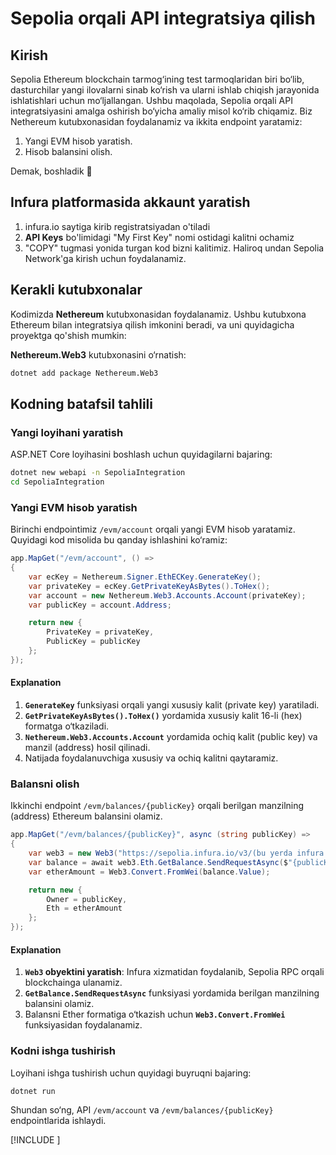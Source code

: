 # Sepolia orqali API integratsiya qilish

## Kirish

Sepolia Ethereum blockchain tarmog‘ining test tarmoqlaridan biri bo‘lib, dasturchilar yangi ilovalarni sinab ko‘rish va ularni ishlab chiqish jarayonida ishlatishlari uchun mo‘ljallangan. Ushbu maqolada, Sepolia orqali API integratsiyasini amalga oshirish bo‘yicha amaliy misol ko‘rib chiqamiz. Biz Nethereum kutubxonasidan foydalanamiz va ikkita endpoint yaratamiz:

1. Yangi EVM hisob yaratish.
2. Hisob balansini olish.

Demak, boshladik 🚀

## Infura platformasida akkaunt yaratish

1. infura.io saytiga kirib registratsiyadan o'tiladi
2. **API Keys** bo'limidagi "My First Key" nomi ostidagi kalitni ochamiz
3. "COPY" tugmasi yonida turgan kod bizni kalitimiz. Haliroq undan Sepolia Network'ga kirish uchun foydalanamiz.

## Kerakli kutubxonalar

Kodimizda **Nethereum** kutubxonasidan foydalanamiz. Ushbu kutubxona Ethereum bilan integratsiya qilish imkonini beradi, va uni quyidagicha proyektga qo'shish mumkin:

**Nethereum.Web3** kutubxonasini o‘rnatish:
```bash
dotnet add package Nethereum.Web3
```

## Kodning batafsil tahlili

### Yangi loyihani yaratish

ASP.NET Core loyihasini boshlash uchun quyidagilarni bajaring:
```bash
dotnet new webapi -n SepoliaIntegration
cd SepoliaIntegration
```

### Yangi EVM hisob yaratish

Birinchi endpointimiz `/evm/account` orqali yangi EVM hisob yaratamiz. Quyidagi kod misolida bu qanday ishlashini ko‘ramiz:

```csharp
app.MapGet("/evm/account", () =>
{
    var ecKey = Nethereum.Signer.EthECKey.GenerateKey();
    var privateKey = ecKey.GetPrivateKeyAsBytes().ToHex();
    var account = new Nethereum.Web3.Accounts.Account(privateKey);
    var publicKey = account.Address;

    return new {
        PrivateKey = privateKey,
        PublicKey = publicKey
    };
});
```

#### Explanation
1. **`GenerateKey`** funksiyasi orqali yangi xususiy kalit (private key) yaratiladi.
2. **`GetPrivateKeyAsBytes().ToHex()`** yordamida xususiy kalit 16-li (hex) formatga o‘tkaziladi.
3. **`Nethereum.Web3.Accounts.Account`** yordamida ochiq kalit (public key) va manzil (address) hosil qilinadi.
4. Natijada foydalanuvchiga xususiy va ochiq kalitni qaytaramiz.

### Balansni olish

Ikkinchi endpoint `/evm/balances/{publicKey}` orqali berilgan manzilning (address) Ethereum balansini olamiz.

```csharp
app.MapGet("/evm/balances/{publicKey}", async (string publicKey) =>
{
    var web3 = new Web3("https://sepolia.infura.io/v3/(bu yerda infura.io dan olgan kalitingizni joylashtirasiz)");
    var balance = await web3.Eth.GetBalance.SendRequestAsync($"{publicKey}");
    var etherAmount = Web3.Convert.FromWei(balance.Value);

    return new {
        Owner = publicKey,
        Eth = etherAmount
    };
});
```

#### Explanation
1. **`Web3` obyektini yaratish**: Infura xizmatidan foydalanib, Sepolia RPC orqali blockchainga ulanamiz.
2. **`GetBalance.SendRequestAsync`** funksiyasi yordamida berilgan manzilning balansini olamiz.
3. Balansni Ether formatiga o‘tkazish uchun **`Web3.Convert.FromWei`** funksiyasidan foydalanamiz.

### Kodni ishga tushirish

Loyihani ishga tushirish uchun quyidagi buyruqni bajaring:
```bash
dotnet run
```
Shundan so‘ng, API `/evm/account` va `/evm/balances/{publicKey}` endpointlarida ishlaydi.

[!INCLUDE [<author>](../authors/wahid_abduhakimov.html)]